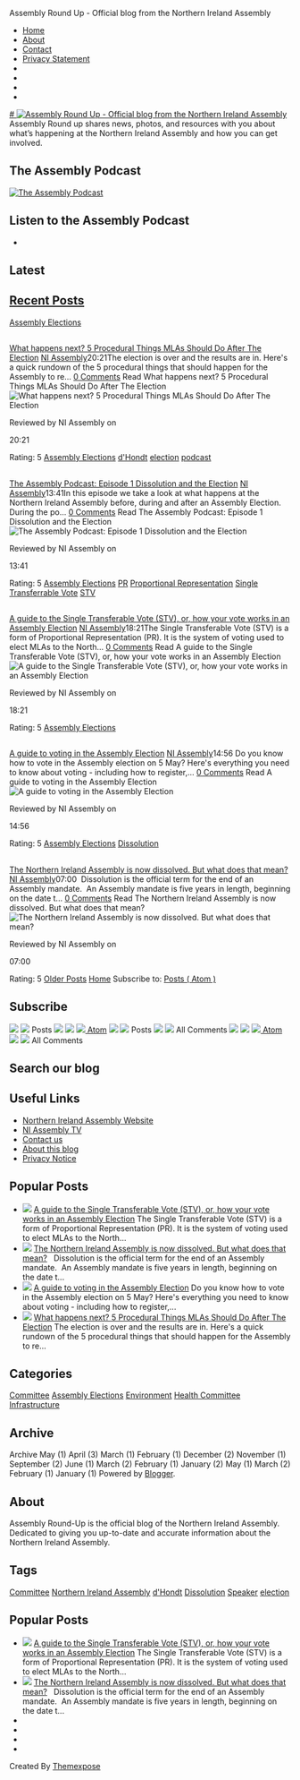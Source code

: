 
Assembly Round Up - Official blog from the Northern Ireland Assembly
* [Home](https://blog.niassembly.gov.uk/)
* [About](https://blog.niassembly.gov.uk/p/about.html)
* [Contact](https://blog.niassembly.gov.uk/p/contact.html)
* [Privacy Statement](https://blog.niassembly.gov.uk/p/privacy-statement.html)
* 
* 
* 
* 
[# 
![Assembly Round Up - Official blog from the Northern Ireland Assembly](https://blogger.googleusercontent.com/img/a/AVvXsEhNIDLxGBrjGbZow_ncFYaEUS0Hu7cwMtX1Q_A32PL-vPpvayQx5r1pLNBghYMVmTIl4AEfiEusdoIycrros5i8kZsWlisErbtKglFx1gnnqRadG4qWKI3mdnYWZNnftIMdG68es0TY7zPIm2xB-vWuMr4N4svK2upxp1bGScvvrSKos01zA0xJgD0Qjg=s800)](https://blog.niassembly.gov.uk/)
Assembly Round up shares news, photos, and resources with you about what’s happening at the Northern Ireland Assembly and how you can get involved.
## The Assembly Podcast
[![The Assembly Podcast](https://blogger.googleusercontent.com/img/a/AVvXsEg5nfHmSZ2YvZBe44KHVlGgXpu31YcE2zuaI913q4Aht_9nz_t71-m7aRwoY7Xl-8028Gwmq_dVDTw-zIKO4RkatXM722VrGZV57K3qv289Yb-IIelJoIU8uyBO027brSm1vI3mojaMGJtha2lMK6jahUE7gg-pXlhsOkwSksdDieSS3jaAw4iiXZ9hIA=s728)](https://swiy.co/A29n)
  
Listen to the Assembly Podcast
- 
- 
## Latest
## [Recent Posts](/search)
[Assembly Elections](https://blog.niassembly.gov.uk/search/label/Assembly%20Elections)
## 
[What happens next? 5 Procedural Things MLAs Should Do After The Election](https://blog.niassembly.gov.uk/2022/05/5-things-mlas-will-do-after-election.html)
[NI Assembly](https://www.blogger.com/profile/01816996102258845118 "NI Assembly")20:21The election is over and the results are in. Here's a quick rundown of the 5 procedural things that should happen for the Assembly to re...
[0 Comments](https://blog.niassembly.gov.uk/2022/05/5-things-mlas-will-do-after-election.html#comments) 
Read
What happens next? 5 Procedural Things MLAs Should Do After The Election
![What happens next? 5 Procedural Things MLAs Should Do After The Election](https://blogger.googleusercontent.com/img/b/R29vZ2xl/AVvXsEj32K0PN8CoZ4cHw31aWXv6cbKl1SnmIHr6f5qUjnqWyqwUSYJ-kzjt6qhJcZN34oY_v8TBUMQilpnjpTKlM2X1ZoefxkCcZiOMczFdoScsnNYYTq5i6X5dMyIpBYNz1pgsjvbkFztshzjxiqq8u0az0C2u-RnRDZxQBwG_1FEYbWuaYLi2psbVKSsQpQ/s72-c/AssemBusiness-2022-2023-3.png)
 
 Reviewed by NI Assembly
 on 
 
20:21
 
 Rating: 5
[Assembly Elections](https://blog.niassembly.gov.uk/search/label/Assembly%20Elections)
[d'Hondt](https://blog.niassembly.gov.uk/search/label/d%27Hondt)
[election](https://blog.niassembly.gov.uk/search/label/election)
[podcast](https://blog.niassembly.gov.uk/search/label/podcast)
## 
[The Assembly Podcast: Episode 1 Dissolution and the Election](https://blog.niassembly.gov.uk/2022/04/the-assembly-podcast-episode-1.html)
[NI Assembly](https://www.blogger.com/profile/01816996102258845118 "NI Assembly")13:41In this episode we take a look at what happens at the Northern Ireland Assembly before, during and after an Assembly Election. During the po...
[0 Comments](https://blog.niassembly.gov.uk/2022/04/the-assembly-podcast-episode-1.html#comments) 
Read
The Assembly Podcast: Episode 1 Dissolution and the Election
![The Assembly Podcast: Episode 1 Dissolution and the Election](https://blogger.googleusercontent.com/img/b/R29vZ2xl/AVvXsEgHmKuBmvCmTeULqvh7JAZ_nv2LaY0SkJoC1r3RUa4CoYgg_Esenz80BOpwIRCo5mRdTd0o4MTqLRO6C1il0ncAZg2_0sEcpM3-TGSVhgnYDpzXXk_Md-MaDSnmr2dLXy1qD15QxKmLmvDdmMyJll4g8qP8HRA2i_RGOS6OMfEEYXzkpeCeggpx0SxGGA/s72-c/NIA-PodcastGraphic.png)
 
 Reviewed by NI Assembly
 on 
 
13:41
 
 Rating: 5
[Assembly Elections](https://blog.niassembly.gov.uk/search/label/Assembly%20Elections)
[PR](https://blog.niassembly.gov.uk/search/label/PR)
[Proportional Representation](https://blog.niassembly.gov.uk/search/label/Proportional%20Representation)
[Single Transferrable Vote](https://blog.niassembly.gov.uk/search/label/Single%20Transferrable%20Vote)
[STV](https://blog.niassembly.gov.uk/search/label/STV)
## 
[A guide to the Single Transferable Vote (STV), or, how your vote works in an Assembly Election](https://blog.niassembly.gov.uk/2022/04/a-guide-to-single-transferable-vote-stv.html)
[NI Assembly](https://www.blogger.com/profile/01816996102258845118 "NI Assembly")18:21The Single Transferable Vote (STV) is a form of Proportional Representation (PR). It is the system of voting used to elect MLAs to the North...
[0 Comments](https://blog.niassembly.gov.uk/2022/04/a-guide-to-single-transferable-vote-stv.html#comments) 
Read
A guide to the Single Transferable Vote (STV), or, how your vote works in an Assembly Election
![A guide to the Single Transferable Vote (STV), or, how your vote works in an Assembly Election](https://blogger.googleusercontent.com/img/b/R29vZ2xl/AVvXsEgjeTTJ5ed6FqoyQiXIwQKeTOJnckIHWQkKxwY7NfPOdePVzZLSVHiOS3v4i0029EicP12TPTRsV-vUGegXY0VvZ-urw_KytpMYDOjxiX1qXKuX7tualTgtNpYXSl6fzFANTyfjoAEEnc349BtV8YilFz_0Rm4o79z4OLBpKPmN_LAc8T7LyuBVs0LYrg/s72-c/My%20project.png)
 
 Reviewed by NI Assembly
 on 
 
18:21
 
 Rating: 5
[Assembly Elections](https://blog.niassembly.gov.uk/search/label/Assembly%20Elections)
## 
[A guide to voting in the Assembly Election](https://blog.niassembly.gov.uk/2022/04/a-guide-to-voting-in-assembly-election.html)
[NI Assembly](https://www.blogger.com/profile/01816996102258845118 "NI Assembly")14:56 Do you know how to vote in the Assembly election on 5 May? Here's everything you need to know about voting - including how to register,...
[0 Comments](https://blog.niassembly.gov.uk/2022/04/a-guide-to-voting-in-assembly-election.html#comments) 
Read
A guide to voting in the Assembly Election
![A guide to voting in the Assembly Election](https://blogger.googleusercontent.com/img/b/R29vZ2xl/AVvXsEjiliPA1zkiqEzMSyEPKV2lu28psvWbgqTVOOSedVxkEr_iPpoxaOXLyeCO3HYJNHwSvuXI6h7gMhAdHHHnKG_hHIcfQL2UkOqrtU5Lroe1Wn4UuZtQRJiFZFcdW1YmTn0Nob5g3Q2F3v_dervzl2BKfEg8eGI_oNeLh5lzgmQvLj_jQrJi9CvNAW_EhQ/s72-c/Voting-Blog-Headers.png)
 
 Reviewed by NI Assembly
 on 
 
14:56
 
 Rating: 5
[Assembly Elections](https://blog.niassembly.gov.uk/search/label/Assembly%20Elections)
[Dissolution](https://blog.niassembly.gov.uk/search/label/Dissolution)
## 
[The Northern Ireland Assembly is now dissolved. But what does that mean?](https://blog.niassembly.gov.uk/2022/03/the-northern-ireland-assembly-is-now.html)
[NI Assembly](https://www.blogger.com/profile/01816996102258845118 "NI Assembly")07:00  Dissolution is the official term for the end of an Assembly mandate.  An Assembly mandate is five years in length, beginning on the date t...
[0 Comments](https://blog.niassembly.gov.uk/2022/03/the-northern-ireland-assembly-is-now.html#comments) 
Read
The Northern Ireland Assembly is now dissolved. But what does that mean?
![The Northern Ireland Assembly is now dissolved. But what does that mean?](https://blogger.googleusercontent.com/img/b/R29vZ2xl/AVvXsEiqEAIZqKORVgkxDyAB4pdPCTKJes2jMKDdpuKtXCJJZ1uLZ-HKLdVsId-DoenlZmP0St80VmKfUfo_LwUpArBFsP5OWIhQAqEGKemW_wU2SMbCE4f6DyXAsRb4k9qN6-VNRUwyjILkG0NDqGX2p694dNe_ZA4eqJLaqBCBUVVG3iZ7_g9wuxVyr8sJmg/s72-c/Election-Content-Blog%20Banner.png)
 
 Reviewed by NI Assembly
 on 
 
07:00
 
 Rating: 5
[Older Posts](https://blog.niassembly.gov.uk/search?updated-max=2022-03-28T07:00:00%2B01:00&max-results=5 "Older Posts")
[Home](https://blog.niassembly.gov.uk/)
Subscribe to:
[Posts
 (
 Atom
 )](https://blog.niassembly.gov.uk/feeds/posts/default) 
## Subscribe
![](https://resources.blogblog.com/img/widgets/arrow_dropdown.gif)
![](https://resources.blogblog.com/img/icon_feed12.png)
Posts
[![](https://resources.blogblog.com/img/widgets/subscribe-netvibes.png)](https://www.netvibes.com/subscribe.php?url=https%3A%2F%2Fblog.niassembly.gov.uk%2Ffeeds%2Fposts%2Fdefault)
[![](https://resources.blogblog.com/img/widgets/subscribe-yahoo.png)](https://add.my.yahoo.com/content?url=https%3A%2F%2Fblog.niassembly.gov.uk%2Ffeeds%2Fposts%2Fdefault)
[![](https://resources.blogblog.com/img/icon_feed12.png)
 Atom](https://blog.niassembly.gov.uk/feeds/posts/default) 
![](https://resources.blogblog.com/img/widgets/arrow_dropdown.gif)
![](https://resources.blogblog.com/img/icon_feed12.png)
Posts
![](https://resources.blogblog.com/img/widgets/arrow_dropdown.gif)
![](https://resources.blogblog.com/img/icon_feed12.png)
All Comments
[![](https://resources.blogblog.com/img/widgets/subscribe-netvibes.png)](https://www.netvibes.com/subscribe.php?url=https%3A%2F%2Fblog.niassembly.gov.uk%2Ffeeds%2Fcomments%2Fdefault)
[![](https://resources.blogblog.com/img/widgets/subscribe-yahoo.png)](https://add.my.yahoo.com/content?url=https%3A%2F%2Fblog.niassembly.gov.uk%2Ffeeds%2Fcomments%2Fdefault)
[![](https://resources.blogblog.com/img/icon_feed12.png)
 Atom](https://blog.niassembly.gov.uk/feeds/comments/default) 
![](https://resources.blogblog.com/img/widgets/arrow_dropdown.gif)
![](https://resources.blogblog.com/img/icon_feed12.png)
All Comments
## Search our blog
## Useful Links
* [Northern Ireland Assembly Website](http://www.niassembly.gov.uk/)
* [NI Assembly TV](http://niassembly.tv)
* [Contact us](http://blog.niassembly.gov.uk/p/contact.html)
* [About this blog](http://blog.niassembly.gov.uk/p/about.html)
* [Privacy Notice](http://www.niassembly.gov.uk/about-the-assembly/corporate-information/policies/privacy-policy/)
## Popular Posts
* [![](https://blogger.googleusercontent.com/img/b/R29vZ2xl/AVvXsEgjeTTJ5ed6FqoyQiXIwQKeTOJnckIHWQkKxwY7NfPOdePVzZLSVHiOS3v4i0029EicP12TPTRsV-vUGegXY0VvZ-urw_KytpMYDOjxiX1qXKuX7tualTgtNpYXSl6fzFANTyfjoAEEnc349BtV8YilFz_0Rm4o79z4OLBpKPmN_LAc8T7LyuBVs0LYrg/w72-h72-p-k-no-nu/My%20project.png)](https://blog.niassembly.gov.uk/2022/04/a-guide-to-single-transferable-vote-stv.html)
[A guide to the Single Transferable Vote (STV), or, how your vote works in an Assembly Election](https://blog.niassembly.gov.uk/2022/04/a-guide-to-single-transferable-vote-stv.html)
The Single Transferable Vote (STV) is a form of Proportional Representation (PR). It is the system of voting used to elect MLAs to the North...
* [![](https://blogger.googleusercontent.com/img/b/R29vZ2xl/AVvXsEiqEAIZqKORVgkxDyAB4pdPCTKJes2jMKDdpuKtXCJJZ1uLZ-HKLdVsId-DoenlZmP0St80VmKfUfo_LwUpArBFsP5OWIhQAqEGKemW_wU2SMbCE4f6DyXAsRb4k9qN6-VNRUwyjILkG0NDqGX2p694dNe_ZA4eqJLaqBCBUVVG3iZ7_g9wuxVyr8sJmg/w72-h72-p-k-no-nu/Election-Content-Blog%20Banner.png)](https://blog.niassembly.gov.uk/2022/03/the-northern-ireland-assembly-is-now.html)
[The Northern Ireland Assembly is now dissolved. But what does that mean?](https://blog.niassembly.gov.uk/2022/03/the-northern-ireland-assembly-is-now.html)
  Dissolution is the official term for the end of an Assembly mandate.  An Assembly mandate is five years in length, beginning on the date t...
* [![](https://blogger.googleusercontent.com/img/b/R29vZ2xl/AVvXsEjiliPA1zkiqEzMSyEPKV2lu28psvWbgqTVOOSedVxkEr_iPpoxaOXLyeCO3HYJNHwSvuXI6h7gMhAdHHHnKG_hHIcfQL2UkOqrtU5Lroe1Wn4UuZtQRJiFZFcdW1YmTn0Nob5g3Q2F3v_dervzl2BKfEg8eGI_oNeLh5lzgmQvLj_jQrJi9CvNAW_EhQ/w72-h72-p-k-no-nu/Voting-Blog-Headers.png)](https://blog.niassembly.gov.uk/2022/04/a-guide-to-voting-in-assembly-election.html)
[A guide to voting in the Assembly Election](https://blog.niassembly.gov.uk/2022/04/a-guide-to-voting-in-assembly-election.html)
 Do you know how to vote in the Assembly election on 5 May? Here's everything you need to know about voting - including how to register,...
* [![](https://blogger.googleusercontent.com/img/b/R29vZ2xl/AVvXsEj32K0PN8CoZ4cHw31aWXv6cbKl1SnmIHr6f5qUjnqWyqwUSYJ-kzjt6qhJcZN34oY_v8TBUMQilpnjpTKlM2X1ZoefxkCcZiOMczFdoScsnNYYTq5i6X5dMyIpBYNz1pgsjvbkFztshzjxiqq8u0az0C2u-RnRDZxQBwG_1FEYbWuaYLi2psbVKSsQpQ/w72-h72-p-k-no-nu/AssemBusiness-2022-2023-3.png)](https://blog.niassembly.gov.uk/2022/05/5-things-mlas-will-do-after-election.html)
[What happens next? 5 Procedural Things MLAs Should Do After The Election](https://blog.niassembly.gov.uk/2022/05/5-things-mlas-will-do-after-election.html)
The election is over and the results are in. Here's a quick rundown of the 5 procedural things that should happen for the Assembly to re...
## Categories
[Committee](https://blog.niassembly.gov.uk/search/label/Committee)
[Assembly Elections](https://blog.niassembly.gov.uk/search/label/Assembly%20Elections)
[Environment](https://blog.niassembly.gov.uk/search/label/Environment)
[Health Committee](https://blog.niassembly.gov.uk/search/label/Health%20Committee)
[Infrastructure](https://blog.niassembly.gov.uk/search/label/Infrastructure)
## Archive
Archive
May (1)
April (3)
March (1)
February (1)
December (2)
November (1)
September (2)
June (1)
March (2)
February (1)
January (2)
May (1)
March (2)
February (1)
January (1)
Powered by [Blogger](https://www.blogger.com).
## About
Assembly Round-Up is the official blog of the Northern Ireland Assembly. Dedicated to giving you up-to-date and accurate information about the Northern Ireland Assembly.
## Tags
[Committee](https://blog.niassembly.gov.uk/search/label/Committee)
[Northern Ireland Assembly](https://blog.niassembly.gov.uk/search/label/Northern%20Ireland%20Assembly)
[d'Hondt](https://blog.niassembly.gov.uk/search/label/d%27Hondt)
[Dissolution](https://blog.niassembly.gov.uk/search/label/Dissolution)
[Speaker](https://blog.niassembly.gov.uk/search/label/Speaker)
[election](https://blog.niassembly.gov.uk/search/label/election)
## Popular Posts
* [![](https://blogger.googleusercontent.com/img/b/R29vZ2xl/AVvXsEgjeTTJ5ed6FqoyQiXIwQKeTOJnckIHWQkKxwY7NfPOdePVzZLSVHiOS3v4i0029EicP12TPTRsV-vUGegXY0VvZ-urw_KytpMYDOjxiX1qXKuX7tualTgtNpYXSl6fzFANTyfjoAEEnc349BtV8YilFz_0Rm4o79z4OLBpKPmN_LAc8T7LyuBVs0LYrg/w72-h72-p-k-no-nu/My%20project.png)](https://blog.niassembly.gov.uk/2022/04/a-guide-to-single-transferable-vote-stv.html)
[A guide to the Single Transferable Vote (STV), or, how your vote works in an Assembly Election](https://blog.niassembly.gov.uk/2022/04/a-guide-to-single-transferable-vote-stv.html)
The Single Transferable Vote (STV) is a form of Proportional Representation (PR). It is the system of voting used to elect MLAs to the North...
* [![](https://blogger.googleusercontent.com/img/b/R29vZ2xl/AVvXsEiqEAIZqKORVgkxDyAB4pdPCTKJes2jMKDdpuKtXCJJZ1uLZ-HKLdVsId-DoenlZmP0St80VmKfUfo_LwUpArBFsP5OWIhQAqEGKemW_wU2SMbCE4f6DyXAsRb4k9qN6-VNRUwyjILkG0NDqGX2p694dNe_ZA4eqJLaqBCBUVVG3iZ7_g9wuxVyr8sJmg/w72-h72-p-k-no-nu/Election-Content-Blog%20Banner.png)](https://blog.niassembly.gov.uk/2022/03/the-northern-ireland-assembly-is-now.html)
[The Northern Ireland Assembly is now dissolved. But what does that mean?](https://blog.niassembly.gov.uk/2022/03/the-northern-ireland-assembly-is-now.html)
  Dissolution is the official term for the end of an Assembly mandate.  An Assembly mandate is five years in length, beginning on the date t...
* 
* 
* 
* 
Created By [Themexpose](http://www.themexpose.com/ "Blogger Templates")
